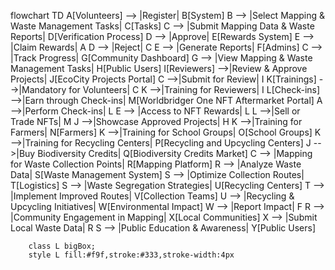 flowchart TD
        A[Volunteers] --> |Register| B[System]
        B --> |Select Mapping & Waste Management Tasks| C[Tasks]
        C --> |Submit Mapping Data & Waste Reports| D[Verification Process]
        D --> |Approve| E[Rewards System]
        E --> |Claim Rewards| A
        D --> |Reject| C
        E --> |Generate Reports| F[Admins]
        C --> |Track Progress| G[Community Dashboard]
        G --> |View Mapping & Waste Management Tasks| H[Public Users]
        I[Reviewers] -->|Review & Approve Projects| J[EcoCity Projects Portal]
        C -->|Submit for Review| I
        K[Trainings] -->|Mandatory for Volunteers| C
        K -->|Training for Reviewers| I
        L[Check-ins] -->|Earn through Check-ins| M[Worldbridger One NFT Aftermarket Portal]
        A -->|Perform Check-ins| L
        E --> |Access to NFT Rewards| L
        L -->|Sell or Trade NFTs| M
        J -->|Showcase Approved Projects| H
        K -->|Training for Farmers| N[Farmers]
        K -->|Training for School Groups| O[School Groups]
        K -->|Training for Recycling Centers| P[Recycling and Upcycling Centers]
        J -->|Buy Biodiversity Credits| Q[Biodiversity Credits Market]
        C --> |Mapping for Waste Collection Points| R[Mapping Platform]
        R --> |Analyze Waste Data| S[Waste Management System]
        S --> |Optimize Collection Routes| T[Logistics]
        S --> |Waste Segregation Strategies| U[Recycling Centers]
        T --> |Implement Improved Routes| V[Collection Teams]
        U --> |Recycling & Upcycling Initiatives| W[Environmental Impact]
        W --> |Report Impact| F
        R --> |Community Engagement in Mapping| X[Local Communities]
        X --> |Submit Local Waste Data| R
        S --> |Public Education & Awareness| Y[Public Users]
    
        class L bigBox;
        style L fill:#f9f,stroke:#333,stroke-width:4px
